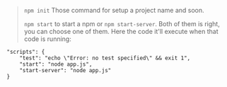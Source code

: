 > ``npm init`` Those command for setup a project name and soon.
> 
> ``npm start`` to start a npm or ``npm start-server``. Both of them is right, you can choose one of them. Here the code it'll execute when that code is running:
```
"scripts": {
    "test": "echo \"Error: no test specified\" && exit 1",
    "start": "node app.js",
    "start-server": "node app.js"
}
```
> 
